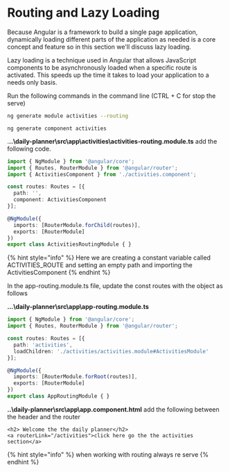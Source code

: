 # Routing and Lazy Loading

Because Angular is a framework to build a single page application, dynamically loading different parts of the application as needed is a core concept and feature so in this section we'll discuss lazy loading.

Lazy loading is a technique used in Angular that allows JavaScript components to be asynchronously loaded when a specific route is activated. This speeds up the time it takes to load your application to a needs only basis.

Run the following commands in the command line \(CTRL + C for stop the serve\)

```bash
ng generate module activities --routing
```

```text
ng generate component activities
```

.**..\daily-planner\src\app\activities\activities-routing.module.ts** add the following code.

```typescript
import { NgModule } from '@angular/core';
import { Routes, RouterModule } from '@angular/router';
import { ActivitiesComponent } from './activities.component';

const routes: Routes = [{
  path: '',
  component: ActivitiesComponent
}];

@NgModule({
  imports: [RouterModule.forChild(routes)],
  exports: [RouterModule]
})
export class ActivitiesRoutingModule { }
```

{% hint style="info" %}
Here we are creating a constant variable called ACTIVITIES\_ROUTE and setting an empty path and importing the ActivitiesComponent
{% endhint %}

In the app-routing.module.ts file, update the const routes with the object as follows

**...\daily-planner\src\app\app-routing.module.ts**

```typescript
import { NgModule } from '@angular/core';
import { Routes, RouterModule } from '@angular/router';

const routes: Routes = [{
  path: 'activities',
  loadChildren: './activities/activities.module#ActivitiesModule'
}];

@NgModule({
  imports: [RouterModule.forRoot(routes)],
  exports: [RouterModule]
})
export class AppRoutingModule { }
```

**..\daily-planner\src\app\app.component.html** add the following between the header and the router

```markup
<h2> Welcome the the daily planner</h2>
<a routerLink="/activities">click here go the the activities section</a>
```

{% hint style="info" %}
when working with routing always re serve
{% endhint %}

